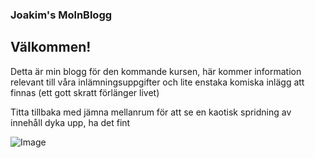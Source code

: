 ### Joakim's MolnBlogg

## Välkommen!

<p1>Detta är min blogg för den kommande kursen, här kommer information relevant till våra inlämningsuppgifter och lite enstaka komiska inlägg att finnas (ett gott skratt förlänger livet)</p1>

<p2>Titta tillbaka med jämna mellanrum för att se en kaotisk spridning av innehåll dyka upp, ha det fint</p2>

![Image](https://scatter.co.in/wp-content/uploads/2017/09/cover-1-1.jpg)